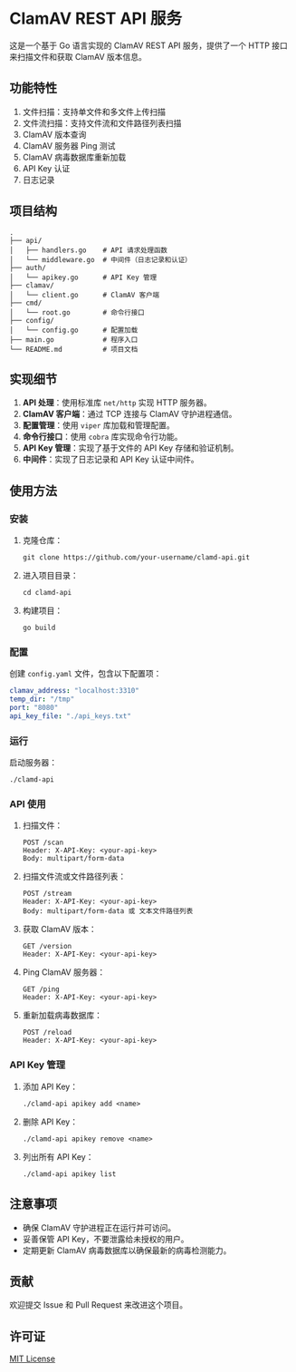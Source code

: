 # ClamAV REST API 服务

这是一个基于 Go 语言实现的 ClamAV REST API 服务，提供了一个 HTTP 接口来扫描文件和获取 ClamAV 版本信息。

## 功能特性

1. 文件扫描：支持单文件和多文件上传扫描
2. 文件流扫描：支持文件流和文件路径列表扫描
3. ClamAV 版本查询
4. ClamAV 服务器 Ping 测试
5. ClamAV 病毒数据库重新加载
6. API Key 认证
7. 日志记录

## 项目结构

```
.
├── api/
│   ├── handlers.go    # API 请求处理函数
│   └── middleware.go  # 中间件（日志记录和认证）
├── auth/
│   └── apikey.go      # API Key 管理
├── clamav/
│   └── client.go      # ClamAV 客户端
├── cmd/
│   └── root.go        # 命令行接口
├── config/
│   └── config.go      # 配置加载
├── main.go            # 程序入口
└── README.md          # 项目文档
```

## 实现细节

1. **API 处理**：使用标准库 `net/http` 实现 HTTP 服务器。
2. **ClamAV 客户端**：通过 TCP 连接与 ClamAV 守护进程通信。
3. **配置管理**：使用 `viper` 库加载和管理配置。
4. **命令行接口**：使用 `cobra` 库实现命令行功能。
5. **API Key 管理**：实现了基于文件的 API Key 存储和验证机制。
6. **中间件**：实现了日志记录和 API Key 认证中间件。

## 使用方法

### 安装

1. 克隆仓库：
   ```
   git clone https://github.com/your-username/clamd-api.git
   ```

2. 进入项目目录：
   ```
   cd clamd-api
   ```

3. 构建项目：
   ```
   go build
   ```

### 配置

创建 `config.yaml` 文件，包含以下配置项：

```yaml
clamav_address: "localhost:3310"
temp_dir: "/tmp"
port: "8080"
api_key_file: "./api_keys.txt"
```

### 运行

启动服务器：

```
./clamd-api
```

### API 使用

1. 扫描文件：
   ```
   POST /scan
   Header: X-API-Key: <your-api-key>
   Body: multipart/form-data
   ```

2. 扫描文件流或文件路径列表：
   ```
   POST /stream
   Header: X-API-Key: <your-api-key>
   Body: multipart/form-data 或 文本文件路径列表
   ```

3. 获取 ClamAV 版本：
   ```
   GET /version
   Header: X-API-Key: <your-api-key>
   ```

4. Ping ClamAV 服务器：
   ```
   GET /ping
   Header: X-API-Key: <your-api-key>
   ```

5. 重新加载病毒数据库：
   ```
   POST /reload
   Header: X-API-Key: <your-api-key>
   ```

### API Key 管理

1. 添加 API Key：
   ```
   ./clamd-api apikey add <name>
   ```

2. 删除 API Key：
   ```
   ./clamd-api apikey remove <name>
   ```

3. 列出所有 API Key：
   ```
   ./clamd-api apikey list
   ```

## 注意事项

- 确保 ClamAV 守护进程正在运行并可访问。
- 妥善保管 API Key，不要泄露给未授权的用户。
- 定期更新 ClamAV 病毒数据库以确保最新的病毒检测能力。

## 贡献

欢迎提交 Issue 和 Pull Request 来改进这个项目。

## 许可证

[MIT License](LICENSE)

